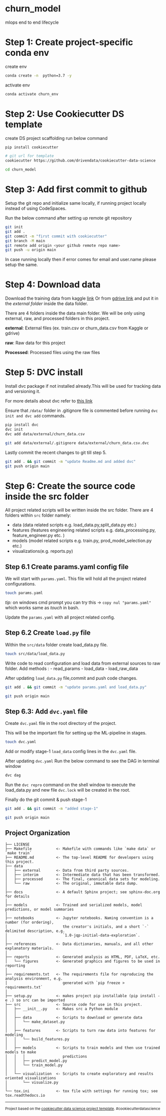 churn_model
==============================

mlops end to end lifecycle

# Step 1: Create project-specific conda env

create env

```bash
conda create -n  python=3.7 -y
```

activate env

```bash
conda activate churn_env
```
# Step 2: Use Cookiecutter DS template
create DS project scaffolding run below command
```bash
pip install cookiecutter

# git url for template
cookiecutter https://github.com/drivendata/cookiecutter-data-science

cd churn_model
```
# Step 3: Add first commit to github
Setup the git repo and initialize same locally, if running project locally instead of using CodeSpaces.

Run the below command after setting up remote git repository

```bash
git init
git add .
git commit -m "first commit with cookiecutter"
git branch -M main
git remote add origin <your github remote repo name>
git push -u origin main
```
In case running locally then if error comes for email and user.name please setup the same. 


# Step 4: Download data


Download the training data from kaggle [link](https://www.kaggle.com/c/customer-churn-prediction-2020/data?select=train.csv) Or from [gdrive link](https://drive.google.com/file/d/1AgAnGFxj0TVfoD9tC4kAv0XPzFUB3mnd/view?usp=share_link) and put it in the *external folder* inside the data folder.

 There are 4 folders inside the data main folder. We will be only using external, raw, and processed folders in this project.

**external**: External files (ex. train.csv or churn_data.csv from Kaggle or gdrive)

**raw**: Raw data for this project

**Processed**: Processed files using the raw files

# Step 5: DVC install 
Install dvc package if not installed already.This will be used for tracking data and versioning it.

For more details about dvc refer to [this link](https://dvc.org/doc)

Ensure that `/data/` folder in .gitignore file is commented before running `dvc init and dvc add` commands. 

```bash
pip install dvc
dvc init 
dvc add data/external/churn_data.csv

git add data/external/.gitignore data/external/churn_data.csv.dvc

```
Lastly commit the recent changes to git till step 5.

```bash
git add . && git commit -m "update Readme.md and added dvc"
git push origin main
```
# Step 6: Create the source code inside the src folder

All project related scripts will be written inside the src folder.
There are 4 folders within `src` folder namely: 
- data (data related scripts e.g. load_data.py,split_data.py etc.)
- features (features engineering related scripts e.g. data_processing.py, feature_engineer.py etc. )
- models (model related scripts e.g. train.py, prod_model_selection.py etc.) 
- visualizations(e.g. reports.py)

## Step 6.1 Create params.yaml config file
We will start with `params.yaml`. This file will hold all the project related configurations.

```bash
touch params.yaml
```
*tip:* on windows cmd prompt you can try this -> `copy nul "params.yaml"` which works same as *touch* in bash.

Update the `params.yaml` with all project related config.

## Step 6.2 Create `load.py` file

Within the `src/data` folder create load_data.py file.

```bash
touch src/data/load_data.py
```

Write code to read configuration and load data from external sources to raw folder.
Add methods :
    - read_params
    - load_data
    - load_raw_data

After updating `load_data.py` file,commit and push code changes.

```bash
git add . && git commit -m "update params.yaml and load_data.py"

git push origin main
```

## Step 6.3: Add `dvc.yaml` file

Create `dvc.yaml` file in the root directory of the project.

This will be the important file for setting up the ML-pipeline in stages. 

```bash
touch dvc.yaml
```
Add or modify stage-1 `load_data` config lines in the `dvc.yaml` file.

After updating `dvc.yaml` Run the below command to see the DAG in terminal window
```bash
dvc dag
``` 

Run the `dvc repro` command on the shell window to execute the load_data.py and new file `dvc.lock` will be created in the root.

Finally do the git commit & push stage-1

```bash
git add . && git commit -m "added stage-1"

git push origin main
```


Project Organization
------------

    ├── LICENSE
    ├── Makefile           <- Makefile with commands like `make data` or `make train`
    ├── README.md          <- The top-level README for developers using this project.
    ├── data
    │   ├── external       <- Data from third party sources.
    │   ├── interim        <- Intermediate data that has been transformed.
    │   ├── processed      <- The final, canonical data sets for modeling.
    │   └── raw            <- The original, immutable data dump.
    │
    ├── docs               <- A default Sphinx project; see sphinx-doc.org for details
    │
    ├── models             <- Trained and serialized models, model predictions, or model summaries
    │
    ├── notebooks          <- Jupyter notebooks. Naming convention is a number (for ordering),
    │                         the creator's initials, and a short `-` delimited description, e.g.
    │                         `1.0-jqp-initial-data-exploration`.
    │
    ├── references         <- Data dictionaries, manuals, and all other explanatory materials.
    │
    ├── reports            <- Generated analysis as HTML, PDF, LaTeX, etc.
    │   └── figures        <- Generated graphics and figures to be used in reporting
    │
    ├── requirements.txt   <- The requirements file for reproducing the analysis environment, e.g.
    │                         generated with `pip freeze > requirements.txt`
    │
    ├── setup.py           <- makes project pip installable (pip install -e .) so src can be imported
    ├── src                <- Source code for use in this project.
    │   ├── __init__.py    <- Makes src a Python module
    │   │
    │   ├── data           <- Scripts to download or generate data
    │   │   └── make_dataset.py
    │   │
    │   ├── features       <- Scripts to turn raw data into features for modeling
    │   │   └── build_features.py
    │   │
    │   ├── models         <- Scripts to train models and then use trained models to make
    │   │   │                 predictions
    │   │   ├── predict_model.py
    │   │   └── train_model.py
    │   │
    │   └── visualization  <- Scripts to create exploratory and results oriented visualizations
    │       └── visualize.py
    │
    └── tox.ini            <- tox file with settings for running tox; see tox.readthedocs.io


--------

<p><small>Project based on the <a target="_blank" href="https://drivendata.github.io/cookiecutter-data-science/">cookiecutter data science project template</a>. #cookiecutterdatascience</small></p>
